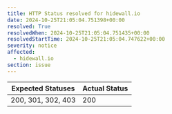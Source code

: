 ```yaml
---
title: HTTP Status resolved for hidewall.io
date: 2024-10-25T21:05:04.751398+00:00
resolved: True
resolvedWhen: 2024-10-25T21:05:04.751435+00:00
resolvedStartTime: 2024-10-25T21:05:04.747622+00:00
severity: notice
affected:
  - hidewall.io
section: issue
---
```


| Expected Statuses | Actual Status  |
|-------------------|----------------|
| 200, 301, 302, 403 | 200 |
